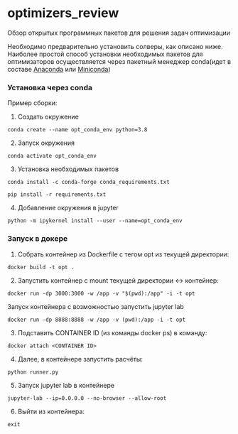 # optimizers_review
Обзор открытых программных пакетов для решения задач оптимизации


Необходимо предварительно установить солверы, как описано ниже.
Наиболее простой способ установки необходимых пакетов для оптимизаторов осуществляется
через пакетный менеджер conda(идет в составе [Anaconda](https://www.anaconda.com/) 
или [Miniconda](https://docs.conda.io/en/latest/miniconda.html))

### Установка через conda
Пример сборки:

1. Создать окружение 
```
conda create --name opt_conda_env python=3.8
```
2. Запуск окружения
```
conda activate opt_conda_env
```
3. Установка необходимых пакетов
```
conda install -c conda-forge conda_requirements.txt
```

```
pip install -r requirements.txt
```

4. Добавление окружения в jupyter
```
python -m ipykernel install --user --name=opt_conda_env
```


### Запуск в докере

1. Собрать контейнер из Dockerfile с тегом opt из текущей директории:
```
docker build -t opt .
```

2. Запустить контейнер с mount текущей директории <-> контейнер:
```
docker run -dp 3000:3000 -w /app -v "$(pwd):/app" -i -t opt
```

Запуск контейнера с возможностью запустить jupyter lab
```
docker run -dp 8888:8888 -w /app -v (pwd):/app -i -t opt 
```

3. Подставить CONTAINER ID (из команды docker ps) в команду:
```
docker attach <CONTAINER ID>
```

4. Далее, в контейнере запустить расчёты:
```
python runner.py
```

5. Запуск jupyter lab в контейнере
```
jupyter-lab --ip=0.0.0.0 --no-browser --allow-root
```

6. Выйти из контейнера: 
```
exit
```